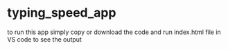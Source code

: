 # typing_speed_app
to run this app simply copy or download the code and run index.html file in VS code to see the output
